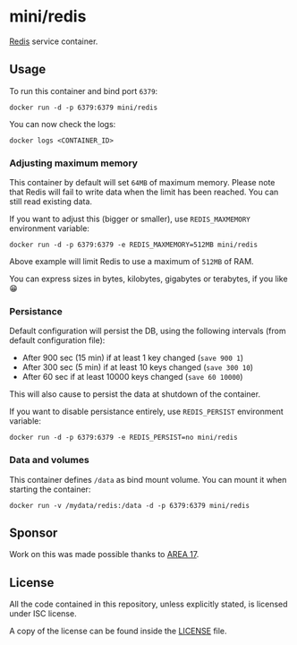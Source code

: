 # mini/redis

[Redis](http://redis.io/) service container.

## Usage

To run this container and bind port `6379`:

```
docker run -d -p 6379:6379 mini/redis
```

You can now check the logs:

```
docker logs <CONTAINER_ID>
```

### Adjusting maximum memory

This container by default will set `64MB` of maximum memory. Please note that
Redis will fail to write data when the limit has been reached. You can still
read existing data.

If you want to adjust this (bigger or smaller), use `REDIS_MAXMEMORY`
environment variable:

```
docker run -d -p 6379:6379 -e REDIS_MAXMEMORY=512MB mini/redis
```

Above example will limit Redis to use a maximum of `512MB` of RAM.

You can express sizes in bytes, kilobytes, gigabytes or terabytes, if you
like :grin:

### Persistance

Default configuration will persist the DB, using the following intervals
(from default configuration file):

- After 900 sec (15 min) if at least 1 key changed (`save 900 1`)
- After 300 sec (5 min) if at least 10 keys changed (`save 300 10`)
- After 60 sec if at least 10000 keys changed (`save 60 10000`)

This will also cause to persist the data at shutdown of the container.

If you want to disable persistance entirely, use `REDIS_PERSIST` environment
variable:

```
docker run -d -p 6379:6379 -e REDIS_PERSIST=no mini/redis
```

### Data and volumes

This container defines `/data` as bind mount volume. You can mount it when
starting the container:

```
docker run -v /mydata/redis:/data -d -p 6379:6379 mini/redis
```

## Sponsor

Work on this was made possible thanks to [AREA 17](http://www.area17.com).

## License

All the code contained in this repository, unless explicitly stated, is
licensed under ISC license.

A copy of the license can be found inside the [LICENSE](LICENSE) file.
